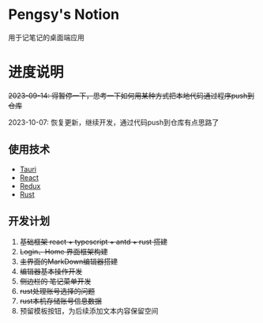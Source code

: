 # Pengsy's Notion

用于记笔记的桌面端应用

# 进度说明

~~2023-09-14: 得暂停一下，思考一下如何用某种方式把本地代码通过程序push到仓库~~


2023-10-07: 恢复更新，继续开发，通过代码push到仓库有点思路了

## 使用技术

- [Tauri](https://tauri.app/zh-cn/)
- [React](https://react.dev/)
- [Redux](https://www.redux.org.cn/)
- [Rust](https://www.rust-lang.org/)

## 开发计划
1. ~~基础框架 react + typescript + antd + rust 搭建~~
2. ~~Login、Home 界面框架构建~~
3. ~~主界面的MarkDown编辑器搭建~~
4. ~~编辑器基本操作开发~~
5. ~~侧边栏的 笔记菜单开发~~
6. ~~rust处理账号选择的问题~~
7. ~~rust本机存储账号信息数据~~
8. 预留模板按钮，为后续添加文本内容保留空间